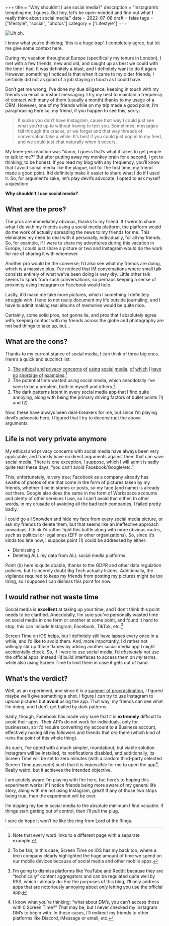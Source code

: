 +++
title = "Why shouldn’t I use social media?"
description = "Instagram’s tempting me, I guess. But hey, let’s be open-minded and find out what I really think about social media."
date = 2022-07-08
draft = false
tags = ["lifestyle", "social", “photos”]
category = ["Lifestyle"]
+++

![Uh oh.](/images/social-media-meme.png)

I know what you’re thinking; ‘this is a huge trap’. I completely agree, but let me give some context here.

During my vacation throughout Europe (specifically my tenure in London), I met with a few friends, new and old, and caught up as best we could with the time I had. It was definitely a blast, and I definitely want to do it again. However, something I noticed is that when it came to my older friends, I certainly did not as good of a job staying in touch as I could have.

Don’t get me wrong, I’ve done my due diligence, keeping in touch with my friends via email or instant messaging. I try my best to maintain a frequency of contact with many of them (usually a month) thanks to my usage of a CRM. However, one of my friends while on my trip made a good point; I’m paraphrasing here so, my friend, if you happen to see this, sorry:

> It sucks you don’t have Instagram, cause that way I could just see what you’re up to without having to text you. Sometimes, messages fall through the cracks, or we forget and that way threads of conversation take a while. It’s best if you could just pop in to my feed, and we could just chat naturally when it occurs.

My knee-jerk reaction was “damn, I guess that’s what it takes to get people to talk to me?” But after putting away my monkey brain for a second, I got to thinking, to be honest. If you read my blog with any frequency, you’ll know that I avoid social media like the plague, but for the first time, my friend made a good point. It’d definitely make it easier to share what I do if I used it. So, for argument’s sake, let’s play devil’s advocate, I opted to ask myself a question:

**Why shouldn’t I use social media?**

## What are the pros?

The pros are immediately obvious, thanks to my friend. If I were to share what I do with my friends using a social media platform, the platform would do the work of actually spreading the news to my friends for me. This eliminates my need to deal with it personally, individually, for all my friends. So, for example, if I were to share my adventures during this vacation in Europe, I could just share a picture or two and Instagram would do the work for me of sharing it with whomever.

Another pro would be the converse; I’d also see what my friends are doing, which is a massive plus. I’ve noticed that IM conversations where small talk consists entirely of what we’ve been doing is very dry. Little other talk seems to spark from such conversations, so perhaps keeping a sense of proximity using Instagram or Facebook would help.

Lastly, it’d make me take more pictures, which I something I definitely struggle with. I tend to not really document my life outside journaling, and I have to admit making real albums of memories would be quite nice.

Certainly, some solid pros, not gonna lie, and pros that I absolutely agree with; keeping contact with my friends across the globe and photography are not bad things to take up, but…

## What are the cons?

Thanks to my current stance of social media, I can think of three big ones. Here’s a quick and succinct list:

1. [The](https://en.wikipedia.org/wiki/Facebook%E2%80%93Cambridge_Analytica_data_scandal "One example.") [ethical](https://www.npr.org/blogs/thetwo-way/2014/06/28/326453204/facebook-scientists-alter-newsfeeds-find-emotions-are-affected-by-it "Another example.") [and](https://www.securitymagazine.com/articles/94327-200-million-facebook-instagram-and-linkedin-users-scraped-data-exposed "Yet another example.") [privacy](https://www.cnet.com/news/privacy/facebook-reportedly-thinks-theres-no-expectation-of-privacy-on-social-media "Even yet another example.") [concerns](https://techcrunch.com/2022/05/16/google-deepmind-nhs-misuse-of-private-data-lawsuit/ "The examples will keep on coming.") [of](https://en.wikipedia.org/wiki/2018_Google_data_breach "I won't stop.") [using](https://threatpost.com/snapchat-privacy-blunder-piques-concerns-about-insider-threats/145074/ "This one in particular is gross.") [social](https://techcrunch.com/2020/12/15/twitter-fined-550k-over-a-data-breach-in-irelands-first-major-gdpr-decision/ "More data breaches!") [media](https://slate.com/technology/2018/04/twitter-sold-data-access-academic-cambridge-analytica-scandal.html "Ha, more Cambridge Analytica issues!"), [of](https://www.reddit.com/r/announcements/comments/93qnm5/we_had_a_security_incident_heres_what_you_need_to/ "Admittedly this one was handled well.") [which](https://www.nbcnews.com/tech/security/tiktok-privacy-threat-sure-so-are-most-your-smartphone-apps-n1233625 "Oop, here goes TikTok as well.") [I](https://www.npr.org/2021/04/09/986005820/after-data-breach-exposes-530-million-facebook-says-it-will-not-notify-users "Welp, they're just doubling down now.") [have](https://www.bbc.com/news/technology-56815478 "Now that is just silly.") [no](https://www.bloomberg.com/news/articles/2021-09-02/whatsapp-fined-266-million-over-data-transparency-violations "WhatsApp, too? Oh no!") [shortage](https://www.reuters.com/article/us-facebook-cyber-whatsapp/whatsapp-urges-users-to-upgrade-app-after-security-breach-idUSKCN1SK0SM "Now that's even worse.") [of](https://matrix.org/blog/2019/04/11/we-have-discovered-and-addressed-a-security-breach-updated-2019-04-12 "Sadly, not even Matrix is immune.") [examples](https://www.theverge.com/2018/2/16/17017078/snapchat-phishing-attack-klkviral-dominican-republic "As you can see, no one is safe.").[^1]
2. The potential time wasted using social media, which anecdotally I’ve seen to be a problem, both in myself and others.[^2]
3. The dark patterns latent in every social media app that I find quite annoying, along with being the primary driving factors of bullet points (1) and (2).

Now, these have always been deal-breakers for me, but since I’m playing devil’s advocate here, I figured that I try to deconstruct the above arguments.

## Life is not very private anymore

My ethical and privacy concerns with social media have always been very applicable, and frankly have no direct arguments against them that can save social media. There is one exception, I suppose, which I will admit is sadly quite real these days; “you can’t avoid Facebook/Google/etc.”

This, unfortunately, is very true; Facebook as a company already has swaths of photos of me that come in the form of pictures taken by my friends, whether it be in stories or posts, so my face (and name) is already out there. Google also does the same in the form of Workspace accounts and plenty of other services I use, so I can’t avoid that either. In other words, in my crusade of avoiding all the bad tech companies, I failed pretty badly.

I could go all Snowden and hide my face from every social media picture, or ask my friends to delete them, but that seems like an ineffective approach nowadays. I think I’d rather fight this battle along with more obvious routes, such as political or legal ones (EFF or other organizations). So, since it’s kinda too late now, I suppose point (1) could be addressed by either:

- Dismissing it
- Deleting ALL my data from ALL social media platforms

Point (b) here is quite doable, thanks to the GDPR and other data regulation policies, but I sincerely doubt Big Tech actually listens. Additionally, the vigilance required to keep my friends from posting my pictures might be too tiring, so I suppose I can dismiss this point for now.

## I would rather not waste time

Social media is **excellent** at taking up your time, and I don’t think this point needs to be clarified. Anecdotally, I’m sure you’ve personally wasted time on social media in one form or another at some point, and found it hard to stop; this can include Instagram, Facebook, TikTok, etc.[^3]

Screen Time on iOS helps, but I definitely still have lapses every once in a while, and I’d like to avoid them. And, more importantly, I’d rather not willingly stir up those flames by adding another social media app I might accidentally check. So, if I were to use social media, I’d _absolutely_ not use the official apps; instead I’d build interfaces to access them on _my_ terms, while also using Screen Time to limit them in case it gets out of hand.

## What’s the verdict?

Well, as an experiment, and since it is a [summer of procrastination](https://blog.stormhub.io/2022/06/24/i-miss-procrastinating/ "Place where I explain what summer of procrastination is."), I figured maybe we’ll give something a shot. I figure I can try to use Instagram to upload pictures but **avoid** using the app. That way, my friends can see what I’m doing, and I don’t get baited by dark patterns.

Sadly, though, Facebook has made _very_ sure that it is **extremely** difficult to avoid their apps. Their API’s do not work for individuals, only for businesses, so it’d require converting my account to a Business account, effectively nuking all my followers and friends that _are_ there (which kind of ruins the point of this whole thing).

As such, I’ve opted with a much simpler, roundabout, but viable solution. Instagram will be installed, its notifications disabled, and additionally, its Screen Time will be set to zero minutes (with a random third-party selected Screen Time passcode) such that it is _impossible_ for me to open the app[^4]. Really weird, but it achieves the intended objective.

I am acutely aware I’m playing with fire here, but here’s to hoping this experiment works; if I notice friends being more aware of my general life story, along with me not using Instagram, great! If any of those two stops being true, then the experiment will be over.

I’m dipping my toe in social media to the absolute minimum I find valuable. If things start getting out of control, then I’ll pull the plug.

I sure do hope it won’t be like the ring from Lord of the Rings.

[^1]:	Note that every word links to a different page with a separate example.

[^2]:	To be fair, in this case, Screen Time on iOS has my back too, where a tech company clearly highlighted the huge amount of time we spend on our mobile devices because of social media and other mobile apps.

[^3]:	I’m going to dismiss platforms like YouTube and Reddit because they are “technically” content aggregators and can be regulated quite well by RSS, which I already do. For the purposes of this blog, I’ll only address apps that are notoriously annoying about _only_ letting you use the official app.

[^4]:	I know what you’re thinking; “what about DM’s, you can’t access those with 0 Screen Time?” That may be, but I never checked my Instagram DM’s to begin with. In those cases, I’ll redirect my friends to other platforms like Discord, iMessage or email, etc.

